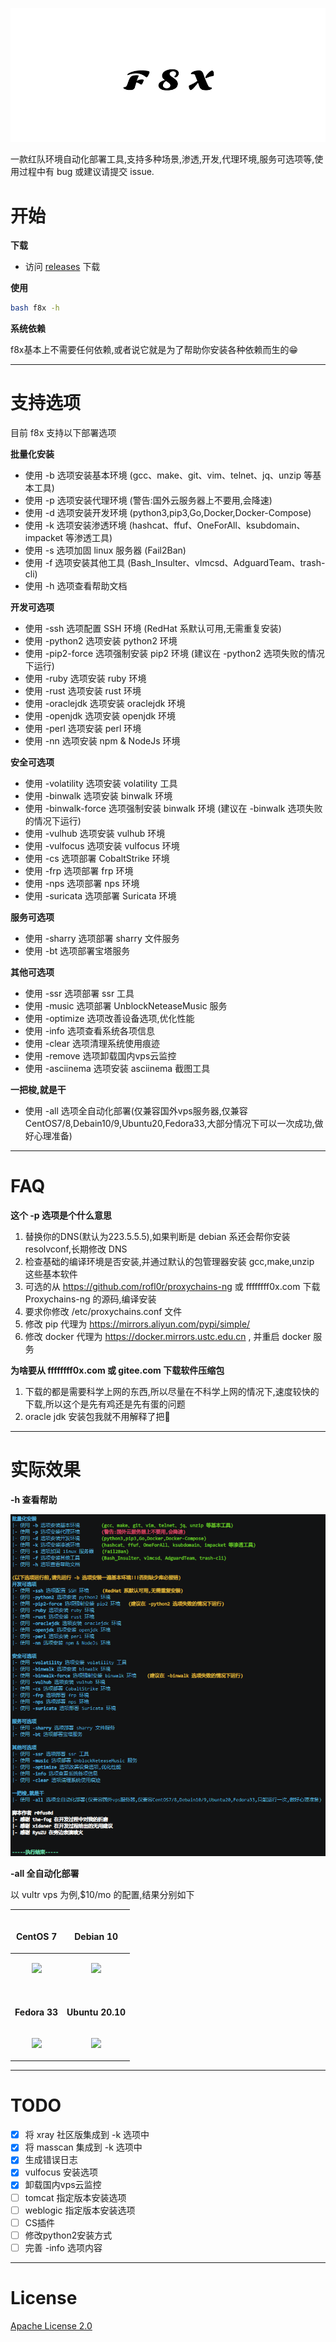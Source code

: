 <p align="center">
    <img src="./assets/img/banner.png">
</p

一款红队环境自动化部署工具,支持多种场景,渗透,开发,代理环境,服务可选项等,使用过程中有 bug 或建议请提交 issue.

# 开始

**下载**

- 访问 [releases](https://github.com/ffffffff0x/f8x/releases) 下载

**使用**
```bash
bash f8x -h
```

**系统依赖**

f8x基本上不需要任何依赖,或者说它就是为了帮助你安装各种依赖而生的😁

---

# 支持选项

目前 f8x 支持以下部署选项

**批量化安装**
- 使用 -b 选项安装基本环境        (gcc、make、git、vim、telnet、jq、unzip 等基本工具)
- 使用 -p 选项安装代理环境        (警告:国外云服务器上不要用,会降速)
- 使用 -d 选项安装开发环境        (python3,pip3,Go,Docker,Docker-Compose)
- 使用 -k 选项安装渗透环境        (hashcat、ffuf、OneForAll、ksubdomain、impacket 等渗透工具)
- 使用 -s 选项加固 linux 服务器   (Fail2Ban)
- 使用 -f 选项安装其他工具        (Bash_Insulter、vlmcsd、AdguardTeam、trash-cli)
- 使用 -h 选项查看帮助文档

**开发可选项**
- 使用 -ssh 选项配置 SSH 环境     (RedHat 系默认可用,无需重复安装)
- 使用 -python2 选项安装 python2 环境
- 使用 -pip2-force 选项强制安装 pip2 环境   (建议在 -python2 选项失败的情况下运行)
- 使用 -ruby 选项安装 ruby 环境
- 使用 -rust 选项安装 rust 环境
- 使用 -oraclejdk 选项安装 oraclejdk 环境
- 使用 -openjdk 选项安装 openjdk 环境
- 使用 -perl 选项安装 perl 环境
- 使用 -nn 选项安装 npm & NodeJs 环境

**安全可选项**
- 使用 -volatility 选项安装 volatility 工具
- 使用 -binwalk 选项安装 binwalk 环境
- 使用 -binwalk-force 选项强制安装 binwalk 环境    (建议在 -binwalk 选项失败的情况下运行)
- 使用 -vulhub 选项安装 vulhub 环境
- 使用 -vulfocus 选项安装 vulfocus 环境
- 使用 -cs 选项部署 CobaltStrike 环境
- 使用 -frp 选项部署 frp 环境
- 使用 -nps 选项部署 nps 环境
- 使用 -suricata 选项部署 Suricata 环境

**服务可选项**
- 使用 -sharry 选项部署 sharry 文件服务
- 使用 -bt 选项部署宝塔服务

**其他可选项**
- 使用 -ssr 选项部署 ssr 工具
- 使用 -music 选项部署 UnblockNeteaseMusic 服务
- 使用 -optimize 选项改善设备选项,优化性能
- 使用 -info 选项查看系统各项信息
- 使用 -clear 选项清理系统使用痕迹
- 使用 -remove 选项卸载国内vps云监控
- 使用 -asciinema 选项安装 asciinema 截图工具

**一把梭,就是干**
- 使用 -all 选项全自动化部署(仅兼容国外vps服务器,仅兼容CentOS7/8,Debain10/9,Ubuntu20,Fedora33,大部分情况下可以一次成功,做好心理准备)

---

# FAQ

**这个 -p 选项是个什么意思**

1. 替换你的DNS(默认为223.5.5.5),如果判断是 debian 系还会帮你安装 resolvconf,长期修改 DNS
2. 检查基础的编译环境是否安装,并通过默认的包管理器安装 gcc,make,unzip 这些基本软件
3. 可选的从 https://github.com/rofl0r/proxychains-ng 或 ffffffff0x.com 下载 Proxychains-ng 的源码,编译安装
4. 要求你修改 /etc/proxychains.conf 文件
5. 修改 pip 代理为 https://mirrors.aliyun.com/pypi/simple/
6. 修改 docker 代理为 https://docker.mirrors.ustc.edu.cn , 并重启 docker 服务

**为啥要从 ffffffff0x.com 或 gitee.com 下载软件压缩包**

1. 下载的都是需要科学上网的东西,所以尽量在不科学上网的情况下,速度较快的下载,所以这个是先有鸡还是先有蛋的问题
3. oracle jdk 安装包我就不用解释了把🤣

---

# 实际效果

**-h 查看帮助**

![](./assets/img/1.png)

**-all 全自动化部署**

以 vultr vps 为例,$10/mo 的配置,结果分别如下

| <br><b><p align="center">CentOS 7</p> | <br><b><p align="center">Debian 10</p> |
| - | - |
| <p align="center"><a href="https://asciinema.org/a/385863"><img src="https://asciinema.org/a/385863.svg" /></p></a> | <p align="center"><a href="https://asciinema.org/a/385861"><img src="https://asciinema.org/a/385861.svg" /></p></a> |
| <br><b><p align="center">Fedora 33</p> | <br><b><p align="center">Ubuntu 20.10</p> |
| <p align="center"><a href="https://asciinema.org/a/385868"><img src="https://asciinema.org/a/385868.svg" /></p></a> | <p align="center"><a href="https://asciinema.org/a/385870"><img src="https://asciinema.org/a/385870.svg" /></p></a> |

---

# TODO

- [x] 将 xray 社区版集成到 -k 选项中
- [x] 将 masscan 集成到 -k 选项中
- [x] 生成错误日志
- [x] vulfocus 安装选项
- [x] 卸载国内vps云监控
- [ ] tomcat 指定版本安装选项
- [ ] weblogic 指定版本安装选项
- [ ] CS插件
- [ ] 修改python2安装方式
- [ ] 完善 -info 选项内容

---

# License

[Apache License 2.0](https://github.com/ffffffff0x/f8x/blob/main/LICENSE)
